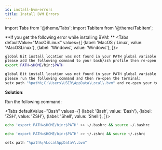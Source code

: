 ```yaml
---
id: install-bvm-errors
title: Install BVM Errors
---
```


import Tabs from '@theme/Tabs';
import TabItem from '@theme/TabItem';

**If you get the following error while installing BVM:
**
<Tabs
defaultValue="MacOSLinux"
values={[
{label: 'MacOS / Linux', value: 'MacOSLinux'},
{label: 'Windows', value: 'Windows'},
]}>
<TabItem value="MacOSLinux">

```bash
global Bit install location was not found in your PATH global variable.
please add the following command to your bash/zsh profile then re-open the terminal:
export PATH=$HOME/bin:$PATH
```

  </TabItem>
  <TabItem value="Windows">

```bash
global Bit install location was not found in your PATH global variable.
please run the following command and then re-open the terminal:
setx path "%path%;C:\Users\USER\AppData\Local\.bvm" and re-open your terminal
```

  </TabItem>
</Tabs>

**Solution:**

Run the following command:

<Tabs
defaultValue="Bash"
values={[
{label: 'Bash', value: 'Bash'},
{label: 'ZSH', value: 'ZSH'},
{label: 'Shell', value: 'Shell'},
]}>
<TabItem value="Bash">

```bash
echo 'export PATH=$HOME/bin:$PATH' >> ~/.bashrc && source ~/.bashrc
```

  </TabItem>
  <TabItem value="ZSH">

```bash
echo 'export PATH=$HOME/bin:$PATH' >> ~/.zshrc && source ~/.zshrc
```

  </TabItem>
<TabItem value="Shell">

```bash
setx path "%path%;%LocalAppData%\.bvm"
```

  </TabItem>
</Tabs>
